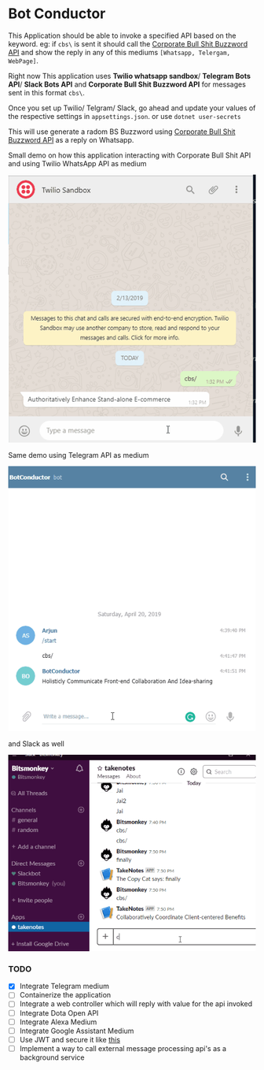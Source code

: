 # Bot Conductor

This Application should be able to invoke a specified API based on the keyword. eg: if `cbs\` is sent it should call the [Corporate Bull Shit Buzzword API](https://github.com/sameerkumar18/corporate-bs-generator-api) and show the reply in any of this mediums `[Whatsapp, Telergam, WebPage]`.


Right now This application uses **Twilio whatsapp sandbox**/ **Telegram Bots API**/ **Slack Bots API** and **Corporate Bull Shit Buzzword API** for messages sent in this format `cbs\`. 

Once you set up Twilio/ Telgram/ Slack, go ahead and update your values of the respective settings in `appsettings.json`. or use `dotnet user-secrets`


This will use generate a radom BS Buzzword using [Corporate Bull Shit Buzzword API](https://github.com/sameerkumar18/corporate-bs-generator-api) as a reply on Whatsapp.

Small demo on how this application interacting with Corporate Bull Shit API and using Twilio WhatsApp API as medium

![Twilio Whatsapp BotConductor](images/botconductorwhatsapp.gif)

Same demo using Telegram API as medium

![Telegram BotConductor](images/botconductortelegram.gif)

and Slack as well

![Slack BotConductor](images/botconductorslack.gif)

### TODO

- [x] Integrate Telegram medium
- [ ] Containerize the application
- [ ] Integrate a web controller which will reply with value for the api invoked
- [ ] Integrate Dota Open API
- [ ] Integrate Alexa Medium
- [ ] Integrate Google Assistant Medium
- [ ] Use JWT and secure it like [this](https://dev.to/bitsmonkey/jwt-in-dotnet-core-9bg)
- [ ] Implement a way to call external message processing api's as a background service
